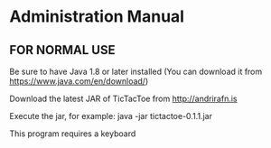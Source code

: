 # Administration Manual

## FOR NORMAL USE

Be sure to have Java 1.8 or later installed (You can download it from https://www.java.com/en/download/)

Download the latest JAR of TicTacToe from http://andrirafn.is

Execute the jar, for example:
java -jar tictactoe-0.1.1.jar

This program requires a keyboard
